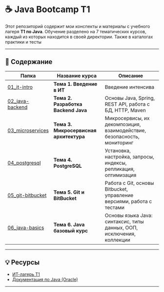 # ☕ Java Bootcamp T1

Этот репозиторий содержит мои конспекты и материалы с учебного лагеря **T1 по Java**. Обучение разделено на 7 тематических курсов, каждый из которых находится в своей директории. Также в каталогах практики и тесты

---

## 📂 Содержание

| Папка | Название курса | Описание |
|-------|----------------|----------|
| [01_it-intro](./01_it-intro/) | **Тема 1. Введение в ИТ** | Введение интенсива |
| [02_java-backend](./02_java-backend/) | **Тема 2. Разработка Backend Java** | Основы Java, Spring, REST API, работа с БД, HTTP, Maven |
| [03_microservices](./03_microservices/) | **Тема 3. Микросервисная архитектура** | Микросервисы, их декомпозиция, взаимодействие, безопасность, мониторинг |
| [04_postgresql](./04_postgresql/) | **Тема 4. PostgreSQL** | Установка, настройка, запросы, индексы, репликация, оптимизация |
| [05_git-bitbucket](./05_git-bitbucket/) | **Тема 5. Git и BitBucket** | Работа с Git, основы Bitbucket, управление версиями, работа с тестами |
| [06_java-basics](./06_java-basics/) | **Тема 6. Java базовый курс** | Основы языка Java: синтаксис, типы данных, ООП, исключения, коллекции |

---

## 💡 Ресурсы

- [ИТ-лагерь Т1](https://career.t1.ru/debut/camp)
- [Документация по Java (Oracle)](https://docs.oracle.com/en/java/)

---
